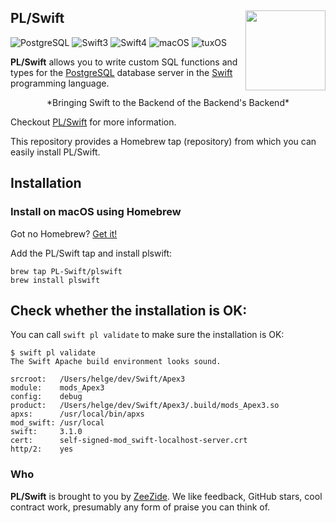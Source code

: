 <h2>PL/Swift
  <img src="http://zeezide.com/img/plswift.svg"
       align="right" width="128" height="128" />
</h2>

![PostgreSQL](https://img.shields.io/badge/postgresql-10-yellow.svg)
![Swift3](https://img.shields.io/badge/swift-3-blue.svg)
![Swift4](https://img.shields.io/badge/swift-4-blue.svg)
![macOS](https://img.shields.io/badge/os-macOS-green.svg?style=flat)
![tuxOS](https://img.shields.io/badge/os-tuxOS-green.svg?style=flat)

**PL/Swift** allows you to write custom SQL functions and types
for the
[PostgreSQL](https://www.postgresql.org) database server
in the 
[Swift](http://swift.org/)
programming language.

<center>*Bringing Swift to the Backend of the Backend's Backend*</center>

Checkout [PL/Swift](https://github.com/PL-Swift/PLSwift/) for more information.

This repository provides a Homebrew tap (repository) from which you can
easily install PL/Swift.

## Installation

### Install on macOS using Homebrew

Got no Homebrew? [Get it!](https://brew.sh)

Add the PL/Swift tap and install plswift:

    brew tap PL-Swift/plswift
    brew install plswift

## Check whether the installation is OK:

You can call `swift pl validate` to make sure the installation is OK:

    $ swift pl validate
    The Swift Apache build environment looks sound.
    
    srcroot:   /Users/helge/dev/Swift/Apex3
    module:    mods_Apex3
    config:    debug
    product:   /Users/helge/dev/Swift/Apex3/.build/mods_Apex3.so
    apxs:      /usr/local/bin/apxs
    mod_swift: /usr/local
    swift:     3.1.0
    cert:      self-signed-mod_swift-localhost-server.crt
    http/2:    yes

### Who

**PL/Swift** is brought to you by
[ZeeZide](http://zeezide.de).
We like feedback, GitHub stars, cool contract work,
presumably any form of praise you can think of.
